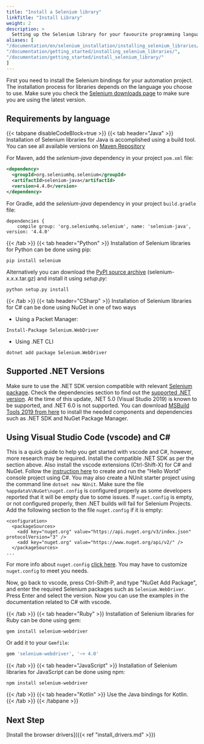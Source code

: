 ```yaml
---
title: "Install a Selenium library"
linkTitle: "Install Library"
weight: 2
description: >
  Setting up the Selenium library for your favourite programming language.
aliases: [
"/documentation/en/selenium_installation/installing_selenium_libraries/",
"/documentation/getting_started/installing_selenium_libraries/",
"/documentation/getting_started/install_selenium_library/"
]
---
```


First you need to install the Selenium bindings for your automation project.
The installation process for libraries depends on the language you choose to use.
Make sure you check the [Selenium downloads page](/downloads/) to make sure
you are using the latest version.

## Requirements by language

{{< tabpane disableCodeBlock=true >}}
  {{< tab header="Java" >}}
Installation of Selenium libraries for Java is accomplished using a build tool.
You can see all available versions on
[Maven Repository](https://mvnrepository.com/artifact/org.seleniumhq.selenium/selenium-java)

For Maven, add the _selenium-java_ dependency in your project `pom.xml` file:

```xml
<dependency>
  <groupId>org.seleniumhq.selenium</groupId>
  <artifactId>selenium-java</artifactId>
  <version>4.4.0</version>
</dependency>
```

For Gradle, add the _selenium-java_ dependency in your project `build.gradle` file:

```text
dependencies {
    compile group: 'org.seleniumhq.selenium', name: 'selenium-java', version: '4.4.0'
```

  {{< /tab >}}
  {{< tab header="Python" >}}
  Installation of Selenium libraries for Python can be done using pip:

```shell
pip install selenium
```

Alternatively you can download the [PyPI source archive](https://pypi.org/project/selenium/#files)
(selenium-x.x.x.tar.gz) and install it using _setup.py_:

```shell
python setup.py install
```

  {{< /tab >}}
  {{< tab header="CSharp" >}}
  Installation of Selenium libraries for C# can be done using NuGet in one of two ways

  * Using a Packet Manager:
```shell
Install-Package Selenium.WebDriver
```
  * Using .NET CLI
```shell
dotnet add package Selenium.WebDriver
```
## Supported .NET Versions
Make sure to use the .NET SDK version compatible with relevant [Selenium package](https://www.nuget.org/packages/Selenium.WebDriver).
Check the dependencies section to find out the [supported .NET version](https://dotnet.microsoft.com/en-us/download/dotnet).
At the time of this update, .NET 5.0 (Visual Studio 2019) is known to be supported, and .NET 6.0 is not supported.
You can download [MSBuild Tools 2019 from here](https://docs.microsoft.com/en-us/visualstudio/install/create-an-offline-installation-of-visual-studio?view=vs-2019) to install the needed components and dependencies such as .NET SDK and NuGet Package Manager.

## Using Visual Studio Code (vscode) and C#
This is a quick guide to help you get started with vscode and C#, however, more research may be required.
Install the compatible .NET SDK as per the section above.
Also install the vscode extensions (Ctrl-Shift-X) for C# and NuGet.
Follow the [instruction here](https://docs.microsoft.com/en-us/dotnet/core/tutorials/with-visual-studio-code?pivots=dotnet-5-0)
to create and run the "Hello World" console project using C#.
You may also create a NUnit starter project using the command line `dotnet new NUnit`.
Make sure the file `%appdata%\NuGet\nuget.config` is configured properly as some developers reported that it will be empty due to some issues.
If `nuget.config` is empty, or not configured properly, then .NET builds will fail for Selenium Projects.
Add the following section to the file `nuget.config` if it is empty:
```
<configuration>
  <packageSources>
    <add key="nuget.org" value="https://api.nuget.org/v3/index.json" protocolVersion="3" />
    <add key="nuget.org" value="https://www.nuget.org/api/v2/" />   
  </packageSources>
...
```
For more info about `nuget.config` [click here](https://docs.microsoft.com/en-us/nuget/reference/nuget-config-file).
You may have to customize `nuget.config` to meet you needs.

Now, go back to vscode, press Ctrl-Shift-P, and type "NuGet Add Package", and enter the required Selenium packages such as `Selenium.WebDriver`.
Press Enter and select the version.
Now you can use the examples in the documentation related to C# with vscode.

  {{< /tab >}}
  {{< tab header="Ruby" >}}
  Installation of Selenium libraries for Ruby can be done using gem:

```shell
gem install selenium-webdriver
```

Or add it to your `Gemfile`:

```rb
gem 'selenium-webdriver', '~> 4.0'
```

  {{< /tab >}}
  {{< tab header="JavaScript" >}}
  Installation of Selenium libraries for JavaScript can be done using npm:

```shell
npm install selenium-webdriver
```

  {{< /tab >}}
  {{< tab header="Kotlin" >}}
    Use the Java bindings for Kotlin.
  {{< /tab >}}
{{< /tabpane >}}

## Next Step
[Install the browser drivers]({{< ref "install_drivers.md" >}})
